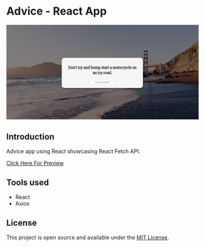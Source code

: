 # Advice - React App

![Advice App Home Page](https://raw.githubusercontent.com/superneutrino8/advice-app/master/src/images/homepage-snippet.png)

## Introduction

Advice app using React showcasing React Fetch API.<br />

[Click Here For Preview](https://superneutrino8.github.io/advice-app/)

## Tools used

- React
- Axios

## License

This project is open source and available under the [MIT License](LICENSE.md).

